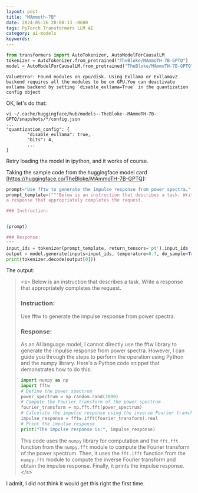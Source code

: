 ```yaml
---
layout: post
title: "MAmmoth-7B"
date: 2024-05-26 20:08:13 -0600
tags: PyTorch Transformers LLM AI
category: ai-models
keywords:
---
```

```python
from transformers import AutoTokenizer, AutoModelForCausalLM
tokenizer = AutoTokenizer.from_pretrained("TheBloke/MAmmoTH-7B-GPTQ")
model = AutoModelForCausalLM.from_pretrained("TheBloke/MAmmoTH-7B-GPTQ")
```

```
ValueError: Found modules on cpu/disk. Using Exllama or Exllamav2 backend requires all the modules to be on GPU.You can deactivate exllama backend by setting `disable_exllama=True` in the quantization config object
```

OK, let's do that:
```
vi ~/.cache/huggingface/hub/models--TheBloke--MAmmoTH-7B-GPTQ/snapshots/*/config.json
...
"quantization_config": {
        "disable_exllama": true,
        "bits": 4,
        ...
}
```
Retry loading the model in ipython, and it works of course. 

Taking the sample code from the huggingface model card [https://huggingface.co/TheBloke/MAmmoTH-7B-GPTQ]:

```python
prompt="Use fftw to generate the impulse response from power spectra."
prompt_template=f"""Below is an instruction that describes a task. Write
a response that appropriately completes the request.

### Instruction:


{prompt}

### Response:
"""
input_ids = tokenizer(prompt_template, return_tensors='pt').input_ids
output = model.generate(inputs=input_ids, temperature=0.7, do_sample=True, top_p=0.95, top_k=40, max_new_tokens=512)
print(tokenizer.decode(output[0]))
```
The output:

> \<s> Below is an instruction that describes a task. Write a response that appropriately completes the request.
> 
> ### Instruction:
> Use fftw to generate the impulse response from power spectra.
> 
> ### Response:
> As an AI language model, I cannot directly use the fftw library to generate the impulse response from power spectra. However, I can guide you through the steps to perform the operation using Python and the numpy library. Here's a Python code snippet that demonstrates how to do this:
> 
> ```python
> import numpy as np
> import fftw
> # Define the power spectrum
> power_spectrum = np.random.rand(1000)
> # Compute the Fourier transform of the power spectrum
> fourier_transform = np.fft.fft(power_spectrum)
> # Calculate the impulse response using the inverse Fourier transform
> impulse_response = fftw.ifft(fourier_transform).real
> # Print the impulse response
> print("The impulse response is:", impulse_response)
> ```
> 
> This code uses the `numpy` library for computation and the `fft.fft` function from the `numpy.fft` module to compute the Fourier transform of the power spectrum. Then, it uses the `fft.ifft` function from the `numpy.fft` module to compute the inverse Fourier transform and obtain the impulse response. Finally, it prints the impulse response.\</s>

I admit, I did not think it would get this right the first time.
